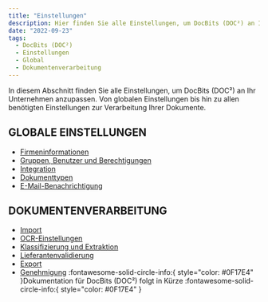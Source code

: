 ```yaml
---
title: "Einstellungen"
description: Hier finden Sie alle Einstellungen, um DocBits (DOC²) an Ihr Unternehmen anzupassen. Von globalen Einstellungen bis hin zu allen benötigten Einstellungen zur Verarbeitung Ihrer Dokumente.
date: "2022-09-23"
tags:
  - DocBits (DOC²)
  - Einstellungen
  - Global
  - Dokumentenverarbeitung
---
```


In diesem Abschnitt finden Sie alle Einstellungen, um DocBits (DOC²) an Ihr Unternehmen anzupassen. Von globalen Einstellungen bis hin zu allen benötigten Einstellungen zur Verarbeitung Ihrer Dokumente.

## GLOBALE EINSTELLUNGEN

- [Firmeninformationen](/docbits/firmeninformationen/)
- [Gruppen, Benutzer und Berechtigungen](/security/berechtigungen/)
- [Integration](/docbits/einstellungen/integration/)
- [Dokumenttypen](/docbits/einstellungen-dokumenttypen/)
- [E-Mail-Benachrichtigung](/docbits/einstellungen/e-mail-benachrichtigung/)

## DOKUMENTENVERARBEITUNG

- [Import](/docbits/import/)
- [OCR-Einstellungen](/docbits/dokumentenvalidierung/ocr-anzeige/)
- [Klassifizierung und Extraktion](/docbits/dokumentenvalidierung/)
- [Lieferantenvalidierung](/docbits/einstellungen-stammdatenvalidierung/)
- [Export](/docbits/export/)
- [Genehmigung](/beispiel/genehmigung/) :fontawesome-solid-circle-info:{ style="color: #0F17E4" }Dokumentation für DocBits (DOC²) folgt in Kürze :fontawesome-solid-circle-info:{ style="color: #0F17E4" }